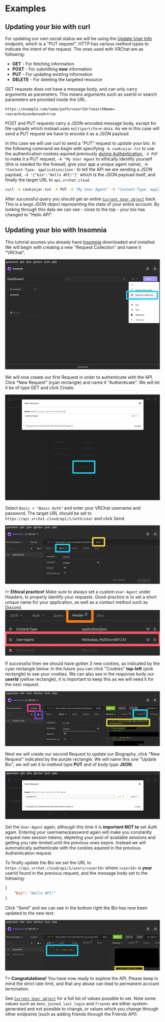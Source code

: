 # Examples

## Updating your bio with curl

For updating our own social status we will be using the [Update User Info](/UserAPI/UpdateInfo) endpoint, which is a "PUT request". HTTP has various method types to indicate the intent of the request. The ones used with VRChat are as following:

* **GET** - For fetching information
* **POST** - For submitting **new** information
* **PUT** - For updating existing information
* **DELETE** - For deleting the targeted resource

GET requests does not have a message body, and can only carry arguments as parameters. This means arguments such as userId or search parameters are provided inside the URL.

```
https://example.com/some/path/<userId>?searchName=<serach>&condensed=true
```

POST and PUT requests carry a JSON-encoded message body, except for file-uploads which instead uses `multipart/form-data`.
As we in this case will send a PUT request we have to encode it as a JSON payload.

In this case we will use curl to send a "PUT" request to *update* your bio. In the following command we begin with specifying `-b cookiejar.txt` to use the authentication cookies aquired previously [during Authentication](/GettingStarted/QuickStart?id=authorization), `-X PUT` to make it a PUT request, `-A "My User Agent` to ethically identify yourself (this is needed for the firewall, give your app a unique agent name), `-H "Content-Type: application/json'` to tell the API we are sending a JSON payload, `-d '{"bio":"Hello API!"}'` which is the JSON payload itself, and finally the target URL to `api.vrchat.cloud`.

```bash
curl -b cookiejar.txt -X PUT -A "My User Agent" -H "Content-Type: application/json" -d '{"bio":"Hello API!"}' https://api.vrchat.cloud/api/1/users/<userId>
```

After successful query you should get an entire [`Current User object`](/Objects/User.md#current-user-object) back. This is a large JSON object representing the state of your entire account. By looking through this data we can see - close to the top - your bio has changed to "Hello API".

## Updating your bio with Insomnia

This tutorial asumes you already have [Insomnia](https://insomnia.rest/download) downloaded and installed. We will begin with creating a new "Request Collection" and name it "VRChat".

![Create a Collection](../assets/examples_insomnia1.png)

We will now create our first Request in order to authenticate with the API. Click "New Request" (cyan rectangle) and name it "Authenticate". We will let it be of type GET and click Create.

![Create first Request](../assets/examples_insomnia2.png)

Select `Basic > "Basic Auth"` and enter your VRChat username and password. The target URL should be set to `https://api.vrchat.cloud/api/1/auth/user` and click Send.

![Set username/password](../assets/examples_insomnia3.png)

!> **Ethical practice!** Make sure to always set a custom `User-Agent` under Headers, to properly identify your requests.  <!-- Intentional two spaces for newlines -->
Good-practice is to set a short unique name for your application, as well as a contact method such as Discord.  <!-- Intentional two spaces for newlines -->
![Set a User-Agent header](../assets/examples_insomnia7.png)

If successful then we should have gotten 3 new cookies, as indicated by the cyan rectangle below. In the future you can click "Cookies" **top-left** (pink rectangle) to see your cookies. We can also see in the response body our **userId** (yellow rectangle), it is important to keep this as we will need it for the next request.

![Successful authentication](../assets/examples_insomnia4.png)

Next we will create our second Request to update our Biography, click "New Request" indicated by the purple rectangle. We will name this one "Update Bio", we will set it to method type **PUT** and of body type **JSON**:

![Create second Request](../assets/examples_insomnia5.png)

Set the `User-Agent` again, although this time it is **important NOT to** set Auth again. Entering your username/password again will make you constantly request new session tokens, depleting your pool of available sessions and getting you rate-limited until the previous ones expire. Instead we will automatically authenticate with the cookies aquired in the previous Authentication request.

To finally update the Bio we set the URL to `https://api.vrchat.cloud/api/1/users/<userId>` where `<userId>` is **your** userId found in the previous request, and the message body set to the following:

```json
{
	"bio": "Hello API!"
}
```

Click "Send" and we can see in the bottom right the Bio has now been updated to the new text:

![Update the Bio](../assets/examples_insomnia6.png)

?> **Congratulations!** You have now ready to explore the API. Please keep in mind the strict rate-limit, and that any abuse can lead to permanent account termination.

See [`Current User object`](/Objects/User.md#current-user-object) for a full list of values possible to set. Note some values such as `date_joined`, `last_login` and `friends` are either system-generated and not possible to change, or values which you change through other endpoints (such as adding friends through the Friends API).